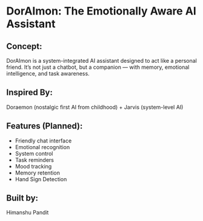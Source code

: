 # DorAImon: The Emotionally Aware AI Assistant

## Concept:
DorAImon is a system-integrated AI assistant designed to act like a personal friend. It’s not just a chatbot, but a companion — with memory, emotional intelligence, and task awareness.

## Inspired By:
Doraemon (nostalgic first AI from childhood) + Jarvis (system-level AI)

## Features (Planned):
- Friendly chat interface
- Emotional recognition
- System control
- Task reminders
- Mood tracking
- Memory retention
- Hand Sign Detection 

## Built by:
Himanshu Pandit
